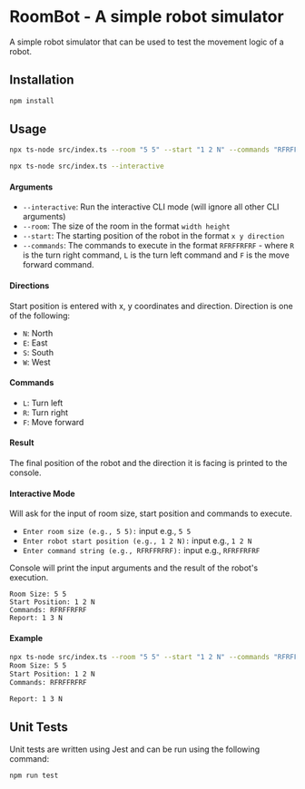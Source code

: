 # RoomBot - A simple robot simulator

A simple robot simulator that can be used to test the movement logic of a robot.

## Installation

```bash
npm install
```

## Usage

```bash
npx ts-node src/index.ts --room "5 5" --start "1 2 N" --commands "RFRFFRFRF"
```

```bash
npx ts-node src/index.ts --interactive
```

#### Arguments

- `--interactive`: Run the interactive CLI mode (will ignore all other CLI
  arguments)
- `--room`: The size of the room in the format `width height`
- `--start`: The starting position of the robot in the format `x y direction`
- `--commands`: The commands to execute in the format `RFRFFRFRF` - where `R` is
  the turn right command, `L` is the turn left command and `F` is the move
  forward command.

#### Directions

Start position is entered with x, y coordinates and direction. Direction is one
of the following:

- `N`: North
- `E`: East
- `S`: South
- `W`: West

#### Commands

- `L`: Turn left
- `R`: Turn right
- `F`: Move forward

#### Result

The final position of the robot and the direction it is facing is printed to the
console.

#### Interactive Mode

Will ask for the input of room size, start position and commands to execute.

- `Enter room size (e.g., 5 5):` input e.g., `5 5`
- `Enter robot start position (e.g., 1 2 N):` input e.g., `1 2 N`
- `Enter command string (e.g., RFRFFRFRF):` input e.g., `RFRFFRFRF`

Console will print the input arguments and the result of the robot's execution.

```
Room Size: 5 5
Start Position: 1 2 N
Commands: RFRFFRFRF
Report: 1 3 N
```

#### Example

```bash
npx ts-node src/index.ts --room "5 5" --start "1 2 N" --commands "RFRFFRFRF"
Room Size: 5 5
Start Position: 1 2 N
Commands: RFRFFRFRF

Report: 1 3 N
```

## Unit Tests

Unit tests are written using Jest and can be run using the following command:

```bash
npm run test
```
